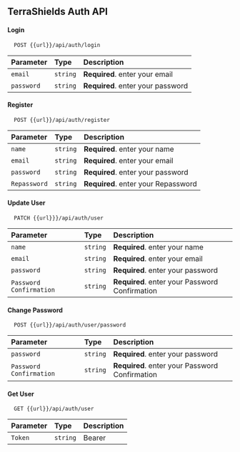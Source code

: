 ## TerraShields Auth API

#### Login

```http
  POST {{url}}/api/auth/login
```

| Parameter | Type     | Description                |
| :-------- | :------- | :------------------------- |
| `email` | `string` | **Required**. enter your email |
| `password` | `string` | **Required**. enter your password |

#### Register

```http
  POST {{url}}/api/auth/register
```

| Parameter | Type     | Description                       |
| :-------- | :------- | :-------------------------------- |
| `name` | `string` | **Required**. enter your name |
| `email` | `string` | **Required**. enter your email |
| `password` | `string` | **Required**. enter your password |
| `Repassword` | `string` | **Required**. enter your Repassword |

#### Update User

```http
  PATCH {{url}}}/api/auth/user
```

| Parameter | Type     | Description                       |
| :-------- | :------- | :-------------------------------- |
| `name` | `string` | **Required**. enter your name |
| `email` | `string` | **Required**. enter your email |
| `password` | `string` | **Required**. enter your password |
| `Password Confirmation` | `string` | **Required**. enter your Password Confirmation |

#### Change Password

```http
  POST {{url}}/api/auth/user/password
```

| Parameter | Type     | Description                       |
| :-------- | :------- | :-------------------------------- |
| `password` | `string` | **Required**. enter your password |
| `Password Confirmation` | `string` | **Required**. enter your Password Confirmation |

#### Get User

```http
  GET {{url}}/api/auth/user
```

| Parameter | Type     | Description                       |
| :-------- | :------- | :-------------------------------- |
| `Token` | `string` | Bearer <token> |